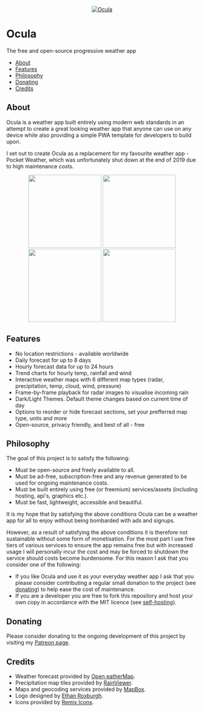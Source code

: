 <p align="center">
    <a href="https://app.ocula.io">
        <img src="https://github.com/andrewcourtice/ocula/raw/master/client/src/assets/images/ocula-192.png" alt="Ocula"/>
    </a>
</p>

# Ocula
The free and open-source progressive weather app

<!-- TOC depthfrom:2 -->

- [About](#about)
- [Features](#features)
- [Philosophy](#philosophy)
- [Donating](#donating)
- [Credits](#credits)

<!-- /TOC -->

## About
Ocula is a weather app built entirely using modern web standards in an attempt to create a great looking weather app that anyone can use on any device while also providing a simple PWA template for developers to build upon.

I set out to create Ocula as a replacement for my favourite weather app - Pocket Weather, which was unfortunately shut down at the end of 2019 due to high maintenance costs.

<p align="center">
    <img src="https://user-images.githubusercontent.com/11718453/93705532-95b09a80-fb61-11ea-89d9-e72e6146aea2.png" width="192" />
    <img src="https://user-images.githubusercontent.com/11718453/93705531-93e6d700-fb61-11ea-8201-80efecfc95d3.png" width="192" />
    <img src="https://user-images.githubusercontent.com/11718453/93705526-8e898c80-fb61-11ea-82aa-cf381b5e13a3.png" width="192" />
    <img src="https://user-images.githubusercontent.com/11718453/93705522-87fb1500-fb61-11ea-8b2d-cefa59c9c712.png" width="192" />
</p>

## Features
- No location restrictions - available worldwide
- Daily forecast for up to 8 days
- Hourly forecast data for up to 24 hours
- Trend charts for hourly temp, rainfall and wind
- Interactive weather maps with 6 different map types (radar, precipitation, temp, cloud, wind, pressure)
- Frame-by-frame playback for radar images to visualise incoming rain
- Dark/Light Themes. Default theme changes based on current time of day
- Options to reorder or hide forecast sections, set your prefferred map type, units and more
- Open-source, privacy friendly, and best of all - free

## Philosophy
The goal of this project is to satisfy the following:

- Must be open-source and freely available to all.
- Must be ad-free, subscription-free and any revenue generated to be used for ongoing maintenance costs.
- Must be built entirely using free (or freemium) services/assets (including hosting, api's, graphics etc.).
- Must be fast, lightweight, accessible and beautiful.

It is my hope that by satisfying the above conditions Ocula can be a weather app for all to enjoy without being bombarded with ads and signups. 

However, as a result of satisfying the above conditions it is therefore not sustainable without some form of monetisation. For the most part I use free tiers of various services to ensure the app remains free but with increased usage I will personally incur the cost and may be forced to shutdown the service should costs become burdensome. For this reason I ask that you consider one of the following:

- If you like Ocula and use it as your everyday weather app I ask that you please consider contributing a regular small donation to the project (see [donating](#donating)) to help ease the cost of maintenance.
- If you are a developer you are free to fork this repository and host your own copy in accordance with the MIT licence (see [self-hosting](#self-hosting)).

## Donating
Please consider donating to the ongoing development of this project by visiting my [Patreon page](https://www.patreon.com/ocula).

## Credits
- Weather forecast provided by [Open eatherMap](https://openweathermap.org).
- Precipitation map tiles provided by [RainViewer](https://www.rainviewer.com).
- Maps and geocoding services provided by [MapBox](https://www.mapbox.com).
- Logo designed by [Ethan Roxburgh](https://github.com/ethanroxburgh).
- Icons provided by [Remix Icons](https://remixicon.com).
